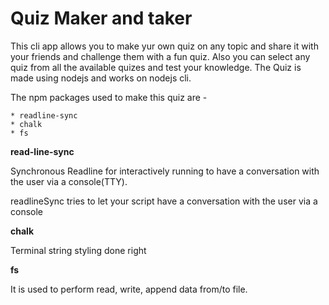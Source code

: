 # Quiz Maker and taker

This cli app allows you to make yur own quiz on any topic and share it with your friends and challenge them with a fun quiz. Also you can select any quiz from all the available quizes and test your knowledge.
The Quiz is made using nodejs and works on nodejs cli.

The npm packages used to make this quiz are -

    * readline-sync
    * chalk 
    * fs

**read-line-sync** 

Synchronous Readline for interactively running to have a conversation with the user via a console(TTY).

readlineSync tries to let your script have a conversation with the user via a console   

**chalk**

Terminal string styling done right

**fs**

It is used to perform read, write, append data from/to file.


